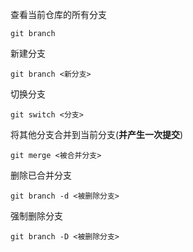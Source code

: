 查看当前仓库的所有分支
```
git branch
```
新建分支
```
git branch <新分支>
```
切换分支
```
git switch <分支>
```
将其他分支合并到当前分支(**并产生一次提交**)
```
git merge <被合并分支>
```
删除已合并分支
```
git branch -d <被删除分支>
```
强制删除分支
```
git branch -D <被删除分支>
```